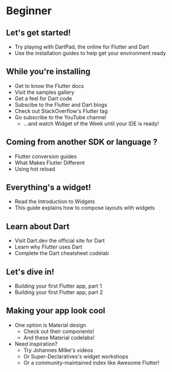 # Beginner
## Let's get started!
  * Try playing with DartPad, the online for Flutter and Dart  
  * Use the installation guides to help get your environment ready

## While you're installing
  * Get to know the Flutter docs
  * Visit the samples gallery
  * Get a feel for Dart code
  * Subscibe to the Flutter and Dart blogs
  * Check out StackOverflow's Flutter tag
  * Go subscribe to the YouTube channel
      * ...and watch Widget of the Week until your IDE is ready!

## Coming from another SDK or language ?
  * Flutter conversion guides
  * What Makes Flutter Different
  * Using hot reload

## Everything's a widget!
  * Read the Introduction to Widgets
  * This guide explains how to compose layouts with widgets

## Learn about Dart
  * Visit Dart.dev the official site for Dart
  * Learn why Flutter uses Dart
  * Complete the Dart cheatsheet codelab

## Let's dive in!
  * Building your first Flutter app, part 1
  * Building your first Flutter app, part 2

## Making your app look cool
  * One option is Material design
    * Check out their components!
    * And these Material codelabs!
  * Need inspiration?
    * Try Johannes Milke's videos
    * Or Super-Declaratives's widget workshops
    * Or a community-maintained index like Awesome Flutter!

